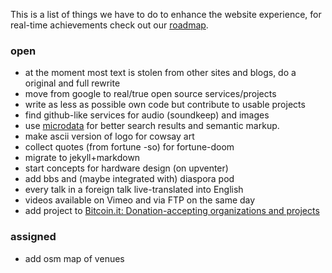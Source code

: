 This is a list of things we have to do to enhance the website experience, 
for real-time achievements check out our [roadmap](http://wiki.doomityourself.org/Roadmap).


### open
+ at the moment most text is stolen from other sites and blogs, do a original and full rewrite
+ move from google to real/true open source services/projects
+ write as less as possible own code but contribute to usable projects
+ find github-like services for audio (soundkeep) and images
+ use [microdata](http://www.whatwg.org/specs/web-apps/current-work/multipage/links.html#microdata) for better search results and semantic markup.
+ make ascii version of logo for cowsay art
+ collect quotes (from fortune -so) for fortune-doom
+ migrate to jekyll+markdown
+ start concepts for hardware design (on upventer)
+ add bbs and (maybe integrated with) diaspora pod
+ every talk in a foreign talk live-translated into English
+ videos available on Vimeo and via FTP on the same day
+ add project to [Bitcoin.it: Donation-accepting organizations and projects](https://en.bitcoin.it/wiki/Donation-accepting_organizations_and_projects)

### assigned
+ add osm map of venues